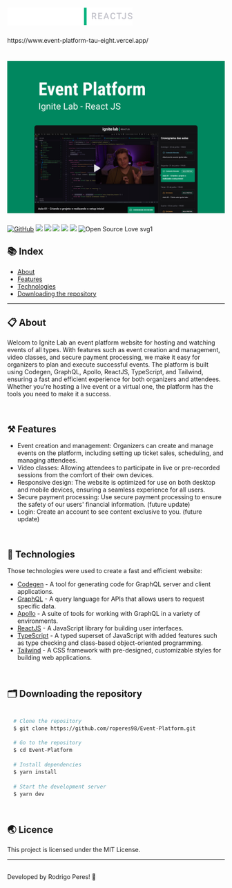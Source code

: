 <h1>
  <img src="/public/logo.svg" width="290px"/>
</h1>
https://www.event-platform-tau-eight.vercel.app/
<h1>
    <img src="/public/cover.png"/>
</h1>

[![GitHub](https://img.shields.io/github/license/mashape/apistatus.svg)](https://github.com/roperes98/Event-Platform/blob/master/LICENSE)
![](https://img.shields.io/github/package-json/v/roperes98/Event-Platform.svg)
![](https://img.shields.io/github/last-commit/roperes98/Event-Platform.svg?color=red)
![](https://img.shields.io/github/languages/count/roperes98/Event-Platform.svg?color=lightgrey)
![](https://img.shields.io/github/languages/top/roperes98/Event-Platform.svg?color=yellow)
![](https://img.shields.io/github/repo-size/roperes98/Event-Platform.svg)
![Open Source Love svg1](https://badges.frapsoft.com/os/v1/open-source.svg?v=103)

## 📚 Index
- [About](#-about)
- [Features](#-features)
- [Technologies](#-technologies)
- [Downloading the repository](#-downloading-the-repository)

---

## 📋 About

Welcom to Ignite Lab an event platform website for hosting and watching events of all types. With features such as event creation and management, video classes, and secure payment processing, we make it easy for organizers to plan and execute successful events. The platform is built using Codegen, GraphQL, Apollo, ReactJS, TypeScript, and Tailwind, ensuring a fast and efficient experience for both organizers and attendees. Whether you're hosting a live event or a virtual one, the platform has the tools you need to make it a success.

⠀⠀⠀⠀⠀⠀⠀⠀
## ⚒️ Features

- Event creation and management: Organizers can create and manage events on the platform, including setting up ticket sales, scheduling, and managing attendees.
- Video classes: Allowing attendees to participate in live or pre-recorded sessions from the comfort of their own devices.
- Responsive design: The website is optimized for use on both desktop and mobile devices, ensuring a seamless experience for all users.
- Secure payment processing: Use secure payment processing to ensure the safety of our users' financial information. (future update)
- Login: Create an account to see content exclusive to you. (future update)

⠀⠀⠀⠀⠀⠀⠀⠀
## 🚀 Technologies

Those technologies were used to create a fast and efficient website:

- [Codegen](https://www.graphql-code-generator.com/) - A tool for generating code for GraphQL server and client applications.
- [GraphQL](https://graphql.org/) - A query language for APIs that allows users to request specific data.
- [Apollo](https://www.apollographql.com/) - A suite of tools for working with GraphQL in a variety of environments.
- [ReactJS](https://reactjs.org/) - A JavaScript library for building user interfaces.
- [TypeScript](https://www.typescriptlang.org/) - A typed superset of JavaScript with added features such as type checking and class-based object-oriented programming.
- [Tailwind](https://tailwindcss.com/) - A CSS framework with pre-designed, customizable styles for building web applications.

⠀⠀⠀⠀⠀⠀⠀⠀

## 🗂️ Downloading the repository

```bash

  # Clone the repository
  $ git clone https://github.com/roperes98/Event-Platform.git

  # Go to the repository
  $ cd Event-Platform

  # Install dependencies
  $ yarn install

  # Start the development server
  $ yarn dev

```
⠀⠀⠀⠀⠀⠀⠀⠀

## 🌏 Licence

This project is licensed under the MIT License.<br>

---
⠀⠀⠀⠀⠀⠀⠀⠀<br>
Developed by Rodrigo Peres! 👾
